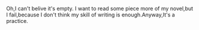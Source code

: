 Oh,I can't belive it's empty.
I want to read some piece more of my novel,but I fail,because I don't think my skill of writing is enough.Anyway,It's a practice.

